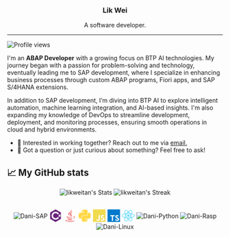 <div align="center">
  <h3>Lik Wei</h3>
  <p>A software developer.</p>
  <hr>
</div>

![Profile views](https://komarev.com/ghpvc/?username=likweitan&label=Profile%20views&color=60598F&style=flat)
<div class="github-introduction">

I'm an **ABAP Developer** with a growing focus on BTP AI technologies. My journey began with a passion for problem-solving and technology, eventually leading me to SAP development, where I specialize in enhancing business processes through custom ABAP programs, Fiori apps, and SAP S/4HANA extensions.

In addition to SAP development, I’m diving into BTP AI to explore intelligent automation, machine learning integration, and AI-based insights. I'm also expanding my knowledge of DevOps to streamline development, deployment, and monitoring processes, ensuring smooth operations in cloud and hybrid environments.

</div>

- 💼 Interested in working together? Reach out to me via <a href="mailto:likweitan@gmail.com">email.</a>
- 💬 Got a question or just curious about something? Feel free to ask!


 ## 📈 My GitHub stats

<div class="badges-githubstats">
  <p align="center">
    <img src="https://github-readme-stats.vercel.app/api?username=likweitan&theme=transparent&show_icons=true&hide_border=true&count_private=true" alt="likweitan's Stats" height="165">
    <img src="https://github-readme-streak-stats.herokuapp.com/?user=likweitan&theme=transparent&hide_border=true" alt="likweitan's Streak" height="165">
  </p>
</div>

<div align="center">
<!-- <img src="https://i.pinimg.com/originals/1c/4f/ac/1c4facad627b098885aec6266b8c6c0e.gif">
<div>
  <a href="https://github.com/danihre">
  <img height="160em" src="https://github-readme-stats.vercel.app/api?username=danihre&include_all_commits&count_private=true&show_icons=true&theme=dracula"/>
  <img height="160em" src="https://github-readme-stats.vercel.app/api/top-langs/?username=danihre&layout=compact&langs_count=10&theme=dracula&hide=java&exclude_repo=js-nds,jsdoom"/>
  </div>

<a href="https://www.linkedin.com/in/likweitan/">
    <img src="https://img.shields.io/badge/linkedin-%230077B5.svg?&style=for-the-badge&logo=linkedin&logoColor=white" />
  </a>&nbsp;&nbsp;
  <a href="https://instagram.com/likweitan">
    <img src="https://img.shields.io/badge/instagram-%23E4405F.svg?&style=for-the-badge&logo=instagram&logoColor=white" />        
  </a>&nbsp;&nbsp;

<div>
 <a href="https://discordapp.com/users/424187328051937292" target="_blank"><img src="https://img.shields.io/badge/Discord-7289DA?style=for-the-badge&logo=discord&logoColor=white" target="_blank"></a> 
  <a href = "mailto:henriqueevaldo@outlook.com"><img src="https://img.shields.io/badge/Microsoft_Outlook-0078D4?style=for-the-badge&logo=microsoft-outlook&logoColor=white" target="_blank"></a>
  <a href="https://www.linkedin.com/in/danielhre/" target="_blank"><img src="https://img.shields.io/badge/-LinkedIn-%230077B5?style=for-the-badge&logo=linkedin&logoColor=white" target="_blank"></a>
 </div> -->
<div style="display: inline_block"><br>
  <img align="center" alt="Dani-SAP" height="30" src="https://upload.wikimedia.org/wikipedia/commons/5/59/SAP_2011_logo.svg">
  <img align="center" alt="Dani-CSS" height="30" src="https://raw.githubusercontent.com/devicons/devicon/master/icons/csharp/csharp-plain.svg">
  <img align="center" alt="Dani-CSS" height="30" src="https://raw.githubusercontent.com/devicons/devicon/master/icons/java/java-plain.svg">
  <img align="center" alt="Dani-JS" height="30" src="https://raw.githubusercontent.com/devicons/devicon/master/icons/python/python-plain.svg">
  <img align="center" alt="Dani-JS" height="30" src="https://raw.githubusercontent.com/devicons/devicon/master/icons/javascript/javascript-plain.svg">
  <img align="center" alt="Dani-JS" height="30" src="https://raw.githubusercontent.com/devicons/devicon/master/icons/typescript/typescript-plain.svg">
  <img align="center" alt="Dani-JS" height="30" src="https://raw.githubusercontent.com/devicons/devicon/master/icons/react/react-original.svg" />
  <img align="center" alt="Dani-Python" height="30" src="https://cdn.jsdelivr.net/gh/devicons/devicon/icons/python/python-plain.svg">
<!--   <img align="center" alt="Dani-Linux" height="30" src="https://cdn.jsdelivr.net/gh/devicons/devicon/icons/rust/rust-plain.svg"> -->
  <img align="center" alt="Dani-Rasp" height="30" src="https://cdn.jsdelivr.net/gh/devicons/devicon/icons/raspberrypi/raspberrypi-plain.svg">
  <img align="center" alt="Dani-Linux" height="30" src="https://cdn.jsdelivr.net/gh/devicons/devicon/icons/linux/linux-plain.svg">
<!--   <img align="center" alt="Dani-Shell" height="35" width="45" src="./assets/bash-original.svg">
  </div>
 </div> -->
  
